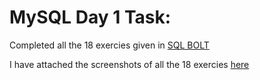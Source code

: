 # MySQL Day 1 Task:

Completed all the 18 exercies given in [SQL BOLT](http://sqlbolt.com/)

I have attached the screenshots of all the 18 exercies [here](https://github.com/Sharavanakumar35/mysql-day-1/blob/main/SQL_Task_01.docx) 
